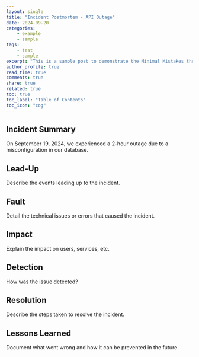 ```yaml
---
layout: single
title: "Incident Postmortem - API Outage"
date: 2024-09-20
categories: 
    - example
    - sample
tags: 
    - test
    - sample
excerpt: "This is a sample post to demonstrate the Minimal Mistakes theme."
author_profile: true
read_time: true
comments: true
share: true
related: true
toc: true
toc_label: "Table of Contents"
toc_icon: "cog"
---
```


## Incident Summary
On September 19, 2024, we experienced a 2-hour outage due to a misconfiguration in our database.

## Lead-Up
Describe the events leading up to the incident.

## Fault
Detail the technical issues or errors that caused the incident.

## Impact
Explain the impact on users, services, etc.

## Detection
How was the issue detected?

## Resolution
Describe the steps taken to resolve the incident.

## Lessons Learned
Document what went wrong and how it can be prevented in the future.
